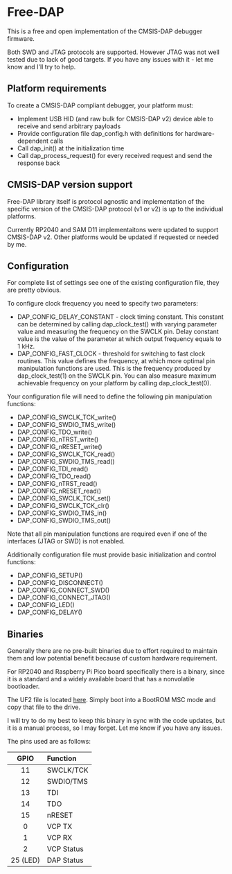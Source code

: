 # Free-DAP

This is a free and open implementation of the CMSIS-DAP debugger firmware.

Both SWD and JTAG protocols are supported. However JTAG was not well tested due to lack of
good targets. If you have any issues with it - let me know and I'll try to help.

## Platform requirements

To create a CMSIS-DAP compliant debugger, your platform must:
 * Implement USB HID (and raw bulk for CMSIS-DAP v2) device able to receive and send arbitrary payloads
 * Provide configuration file dap_config.h with definitions for hardware-dependent calls
 * Call dap_init() at the initialization time
 * Call dap_process_request() for every received request and send the response back

## CMSIS-DAP version support

Free-DAP library itself is protocol agnostic and implementation of the specific version
of the CMSIS-DAP protocol (v1 or v2) is up to the individual platforms.

Currently RP2040 and SAM D11 implementaitons were updated to support CMSIS-DAP v2.
Other platforms would be updated if requested or needed by me.

## Configuration

For complete list of settings see one of the existing configuration file, they are
pretty obvious.

To configure clock frequency you need to specify two parameters:
  * DAP_CONFIG_DELAY_CONSTANT - clock timing constant. This constant can be determined
    by calling dap_clock_test() with varying parameter value and measuring the frequency
    on the SWCLK pin. Delay constant value is the value of the parameter at which
    output frequency equals to 1 kHz.
  * DAP_CONFIG_FAST_CLOCK - threshold for switching to fast clock routines. This value
    defines the frequency, at which more optimal pin manipulation functions are used.
    This is the frequency produced by dap_clock_test(1) on the SWCLK pin.
    You can also measure maximum achievable frequency on your platform by calling dap_clock_test(0).

Your configuration file will need to define the following pin manipulation functions:

 * DAP_CONFIG_SWCLK_TCK_write()
 * DAP_CONFIG_SWDIO_TMS_write()
 * DAP_CONFIG_TDO_write()
 * DAP_CONFIG_nTRST_write()
 * DAP_CONFIG_nRESET_write()
 * DAP_CONFIG_SWCLK_TCK_read()
 * DAP_CONFIG_SWDIO_TMS_read()
 * DAP_CONFIG_TDI_read()
 * DAP_CONFIG_TDO_read()
 * DAP_CONFIG_nTRST_read()
 * DAP_CONFIG_nRESET_read()
 * DAP_CONFIG_SWCLK_TCK_set()
 * DAP_CONFIG_SWCLK_TCK_clr()
 * DAP_CONFIG_SWDIO_TMS_in()
 * DAP_CONFIG_SWDIO_TMS_out()

Note that all pin manipulation functions are required even if one of the interfaces (JTAG or SWD) is not enabled.

Additionally configuration file must provide basic initialization and control functions:

 * DAP_CONFIG_SETUP()
 * DAP_CONFIG_DISCONNECT()
 * DAP_CONFIG_CONNECT_SWD()
 * DAP_CONFIG_CONNECT_JTAG()
 * DAP_CONFIG_LED()
 * DAP_CONFIG_DELAY()

## Binaries

Generally there are no pre-built binaries due to effort required to maintain
them and low potential benefit because of custom hardware requirement.

For RP2040 and Raspberry Pi Pico board specifically there is a binary, since
it is a standard and a widely available board that has a nonvolatile bootloader.

The UF2 file is located [here](bin/free_dap_rp2040.uf2). Simply boot into
a BootROM MSC mode and copy that file to the drive.

I will try to do my best to keep this binary in sync with the code updates, but
it is a manual process, so I may forget. Let me know if you have any issues.

The pins used are as follows:

| GPIO | Function |
|:---:|:---|
| 11 | SWCLK/TCK |
| 12 | SWDIO/TMS |
| 13 | TDI |
| 14 | TDO |
| 15 | nRESET |
| 0 | VCP TX |
| 1 | VCP RX |
| 2 | VCP Status |
| 25 (LED) | DAP Status |
